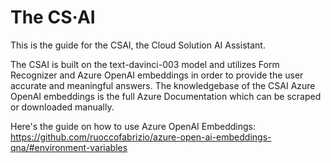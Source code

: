 # The CS·AI 

This is the guide for the CSAI, the Cloud Solution AI Assistant. 

The CSAI is built on the text-davinci-003 model and utilizes Form Recognizer and Azure OpenAI embeddings in order to provide the user accurate and meaningful answers. The knowledgebase of the CSAI Azure OpenAI embeddings is the full Azure Documentation which can be scraped or downloaded manually.

Here's the guide on how to use Azure OpenAI Embeddings:
https://github.com/ruoccofabrizio/azure-open-ai-embeddings-qna/#environment-variables
